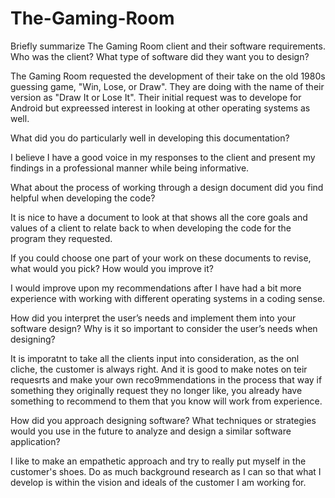 # The-Gaming-Room
Briefly summarize The Gaming Room client and their software requirements. Who was the client? What type of software did they want you to design?

The Gaming Room requested the development of their take on the old 1980s guessing game, "Win, Lose, or Draw". They are doing with the name of their version as "Draw It or Lose It". Their initial request was to develope for Android but expreessed interest in looking at other operating systems as well.

What did you do particularly well in developing this documentation?

I believe I have a good voice in my responses to the client and present my findings in a professional manner while being informative.

What about the process of working through a design document did you find helpful when developing the code?

It is nice to have a document to look at that shows all the core goals and values of a client to relate back to when developing the code for the program they requested.

If you could choose one part of your work on these documents to revise, what would you pick? How would you improve it?

I would improve upon my recommendations after I have had a bit more experience with working with different operating systems in a coding sense.

How did you interpret the user’s needs and implement them into your software design? Why is it so important to consider the user’s needs when designing?

It is imporatnt to take all the clients input into consideration, as the onl cliche, the customer is always right. And it is good to make notes on teir requesrts and make your own reco9mmendations in the process that way if something they originally request they no longer like, you already have something to recommend to them that you know will work from experience. 

How did you approach designing software? What techniques or strategies would you use in the future to analyze and design a similar software application?

I like to make an empathetic approach and try to really put myself in the customer's shoes. Do as much background research as I can so that what I develop is within the vision and ideals of the customer I am working for.
